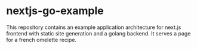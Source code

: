 # nextjs-go-example
This repository contains an example application architecture for next.js frontend with static site generation and a golang backend. It serves a page for a french omelette recipe.

